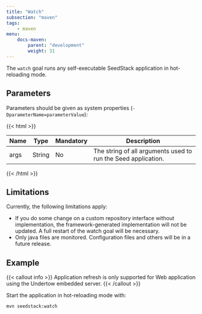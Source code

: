 ```yaml
---
title: "Watch"
subsection: "maven"
tags:
    - maven
menu:
    docs-maven:
        parent: "development"
        weight: 31
---
```


The `watch` goal runs any self-executable SeedStack application in hot-reloading mode.<!--more-->

## Parameters

Parameters should be given as system properties (`-DparameterName=parameterValue`):

{{< html >}}
<table class="table table-striped table-bordered table-condensed">
    <thead>
    <tr>
        <th>Name</th>
        <th>Type</th>
        <th>Mandatory</th>
        <th>Description</th>
    </tr>
    </thead>
    <tbody>
    <tr>
        <td>args</td>
        <td>String</td>
        <td>No</td>
        <td>The string of all arguments used to run the Seed application.</td>
    </tr>
    </tbody>
</table>
{{< /html >}}

## Limitations

Currently, the following limitations apply:

* If you do some change on a custom repository interface without implementation, the framework-generated implementation
will not be updated. A full restart of the watch goal will be necessary.
* Only java files are monitored. Configuration files and others will be in a future release.

## Example

{{< callout info >}}
Application refresh is only supported for Web application using the Undertow embedded server.
{{< /callout >}}

Start the application in hot-reloading mode with:

```bash
mvn seedstack:watch
```
